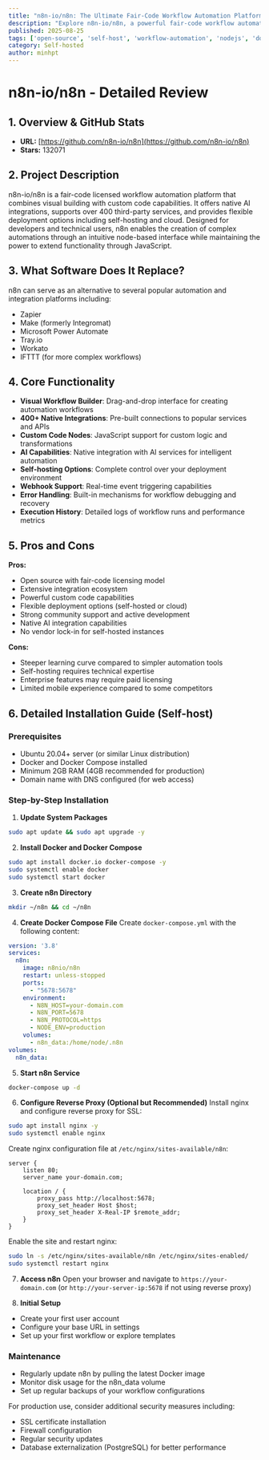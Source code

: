 ```yaml
---
title: "n8n-io/n8n: The Ultimate Fair-Code Workflow Automation Platform"
description: "Explore n8n-io/n8n, a powerful fair-code workflow automation tool with native AI capabilities, 400+ integrations, and self-hosting options."
published: 2025-08-25
tags: ['open-source', 'self-host', 'workflow-automation', 'nodejs', 'docker', 'ai-integrations']
category: Self-hosted
author: minhpt
---
```


# n8n-io/n8n - Detailed Review

## 1. Overview & GitHub Stats
- **URL:** [https://github.com/n8n-io/n8n](https://github.com/n8n-io/n8n)
- **Stars:** 132071

## 2. Project Description
n8n-io/n8n is a fair-code licensed workflow automation platform that combines visual building with custom code capabilities. It offers native AI integrations, supports over 400 third-party services, and provides flexible deployment options including self-hosting and cloud. Designed for developers and technical users, n8n enables the creation of complex automations through an intuitive node-based interface while maintaining the power to extend functionality through JavaScript.

## 3. What Software Does It Replace?
n8n can serve as an alternative to several popular automation and integration platforms including:
- Zapier
- Make (formerly Integromat)
- Microsoft Power Automate
- Tray.io
- Workato
- IFTTT (for more complex workflows)

## 4. Core Functionality
- **Visual Workflow Builder**: Drag-and-drop interface for creating automation workflows
- **400+ Native Integrations**: Pre-built connections to popular services and APIs
- **Custom Code Nodes**: JavaScript support for custom logic and transformations
- **AI Capabilities**: Native integration with AI services for intelligent automation
- **Self-hosting Options**: Complete control over your deployment environment
- **Webhook Support**: Real-time event triggering capabilities
- **Error Handling**: Built-in mechanisms for workflow debugging and recovery
- **Execution History**: Detailed logs of workflow runs and performance metrics

## 5. Pros and Cons
**Pros:**
- Open source with fair-code licensing model
- Extensive integration ecosystem
- Powerful custom code capabilities
- Flexible deployment options (self-hosted or cloud)
- Strong community support and active development
- Native AI integration capabilities
- No vendor lock-in for self-hosted instances

**Cons:**
- Steeper learning curve compared to simpler automation tools
- Self-hosting requires technical expertise
- Enterprise features may require paid licensing
- Limited mobile experience compared to some competitors

## 6. Detailed Installation Guide (Self-host)

### Prerequisites
- Ubuntu 20.04+ server (or similar Linux distribution)
- Docker and Docker Compose installed
- Minimum 2GB RAM (4GB recommended for production)
- Domain name with DNS configured (for web access)

### Step-by-Step Installation

1. **Update System Packages**
```bash
sudo apt update && sudo apt upgrade -y
```

2. **Install Docker and Docker Compose**
```bash
sudo apt install docker.io docker-compose -y
sudo systemctl enable docker
sudo systemctl start docker
```

3. **Create n8n Directory**
```bash
mkdir ~/n8n && cd ~/n8n
```

4. **Create Docker Compose File**
Create `docker-compose.yml` with the following content:

```yaml
version: '3.8'
services:
  n8n:
    image: n8nio/n8n
    restart: unless-stopped
    ports:
      - "5678:5678"
    environment:
      - N8N_HOST=your-domain.com
      - N8N_PORT=5678
      - N8N_PROTOCOL=https
      - NODE_ENV=production
    volumes:
      - n8n_data:/home/node/.n8n
volumes:
  n8n_data:
```

5. **Start n8n Service**
```bash
docker-compose up -d
```

6. **Configure Reverse Proxy (Optional but Recommended)**
Install nginx and configure reverse proxy for SSL:

```bash
sudo apt install nginx -y
sudo systemctl enable nginx
```

Create nginx configuration file at `/etc/nginx/sites-available/n8n`:

```nginx
server {
    listen 80;
    server_name your-domain.com;

    location / {
        proxy_pass http://localhost:5678;
        proxy_set_header Host $host;
        proxy_set_header X-Real-IP $remote_addr;
    }
}
```

Enable the site and restart nginx:
```bash
sudo ln -s /etc/nginx/sites-available/n8n /etc/nginx/sites-enabled/
sudo systemctl restart nginx
```

7. **Access n8n**
Open your browser and navigate to `https://your-domain.com` (or `http://your-server-ip:5678` if not using reverse proxy)

8. **Initial Setup**
- Create your first user account
- Configure your base URL in settings
- Set up your first workflow or explore templates

### Maintenance
- Regularly update n8n by pulling the latest Docker image
- Monitor disk usage for the n8n_data volume
- Set up regular backups of your workflow configurations

For production use, consider additional security measures including:
- SSL certificate installation
- Firewall configuration
- Regular security updates
- Database externalization (PostgreSQL) for better performance
